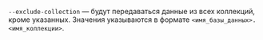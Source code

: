 `--exclude-collection` — будут передаваться данные из всех коллекций, кроме указанных. Значения указываются в формате `<имя_базы_данных>.<имя_коллекции>`.

